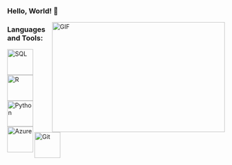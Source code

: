 ### Hello, World! 👋

 <img align="right" alt="GIF" src="xxxxxxxxx" width="400" height="256" />

### Languages and Tools:

<img align="left" alt="SQL" width="60px" src="https://cdn.jsdelivr.net/gh/devicons/devicon/icons/microsoftsqlserver/microsoftsqlserver-plain.svg" />        

<img align="left" alt="R" width="60px" src="https://cdn.jsdelivr.net/gh/devicons/devicon/icons/rstudio/rstudio-original.svg" />          

<img align="left" alt="Python" width="60px" src="https://cdn.jsdelivr.net/gh/devicons/devicon/icons/python/python-original.svg" /> 

<img align="left" alt="Azure" width="60px" src="https://cdn.jsdelivr.net/gh/devicons/devicon/icons/azure/azure-original.svg" />

<img align="left" alt="Git" width="60px" src="https://cdn.jsdelivr.net/gh/devicons/devicon/icons/git/git-original.svg" />
          
                   
